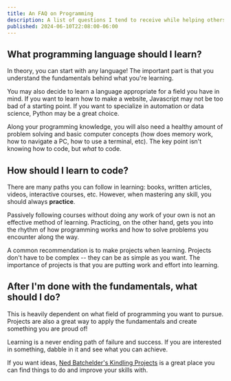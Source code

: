 ```yaml
---
title: An FAQ on Programming
description: A list of questions I tend to receive while helping others. 
published: 2024-06-10T22:08:00-06:00
---
```


## What programming language should I learn?

In theory, you can start with any language! The important part is that you understand the fundamentals behind what you're learning.

You may also decide to learn a language appropriate for a field you have in mind.  If you want to learn how to make a website, Javascript may not be too bad of a starting point. If you want to specialize in automation or data science, Python may be a great choice.

Along your programming knowledge, you will also need a healthy amount of problem solving and basic computer concepts (how does memory work, how to navigate a PC, how to use a terminal, etc). The key point isn't knowing how to code, but *what* to code.

## How should I learn to code?

There are many paths you can follow in learning: books, written articles, videos, interactive courses, etc. However, when mastering any skill, you should always **practice**.

Passively following courses without doing any work of your own is not an effective method of learning. Practicing, on the other hand, gets you into the rhythm of how programming works and how to solve problems you encounter along the way.

A common recommendation is to make projects when learning. Projects don't have to be complex -- they can be as simple as you want. The importance of projects is that you are putting work and effort into learning.

## After I'm done with the fundamentals, what should I do?

This is heavily dependent on what field of programming you want to pursue. Projects are also a great way to apply the fundamentals and create something you are proud of!

Learning is a never ending path of failure and success.  If you are interested in something, dabble in it and see what you can achieve.

If you want ideas, [Ned Batchelder's Kindling Projects](https://nedbatchelder.com/text/kindling.html) is a great place you can find things to do and improve your skills with.
